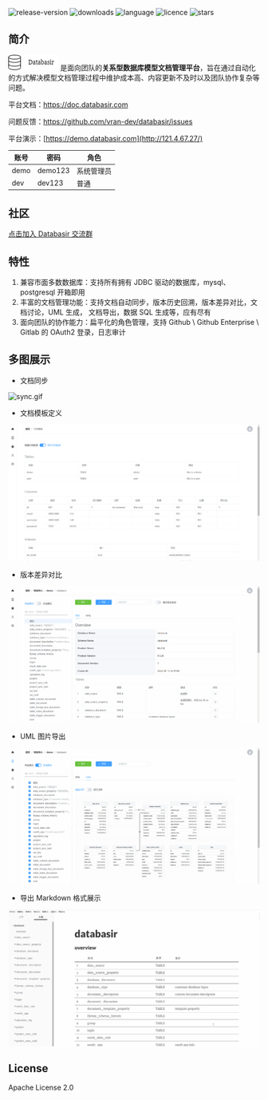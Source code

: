 ![release-version](https://img.shields.io/github/v/release/vran-dev/databasir?include_prereleases&style=for-the-badge) ![downloads](https://img.shields.io/github/downloads/vran-dev/databasir/total?style=for-the-badge) ![language](https://img.shields.io/github/languages/top/vran-dev/databasir?style=for-the-badge) ![licence](https://img.shields.io/github/license/vran-dev/databasir?style=for-the-badge) ![stars](https://img.shields.io/github/stars/vran-dev/databasir?style=for-the-badge)

## 简介

![](docs/databasir.png) 是面向团队的**关系型数据库模型文档管理平台**，旨在通过自动化的方式解决模型文档管理过程中维护成本高、内容更新不及时以及团队协作复杂等问题。

平台文档：https://doc.databasir.com

问题反馈：https://github.com/vran-dev/databasir/issues

平台演示：[https://demo.databasir.com](http://121.4.67.27/)

| 账号 | 密码    | 角色       |
| ---- | ------- | ---------- |
| demo | demo123 | 系统管理员 |
| dev  | dev123  | 普通       |

## 社区

[点击加入 Databasir 交流群](https://doc.databasir.com/#/?id=联系)

## 特性

1. 兼容市面多数数据库：支持所有拥有 JDBC 驱动的数据库，mysql、postgresql 开箱即用
2. 丰富的文档管理功能：支持文档自动同步，版本历史回溯，版本差异对比，文档讨论，UML 生成， 文档导出，数据 SQL 生成等，应有尽有
3. 面向团队的协作能力：扁平化的角色管理，支持 Github \ Github Enterprise \ Gitlab 的 OAuth2 登录，日志审计

## 多图展示

- 文档同步

![sync.gif](https://s2.loli.net/2022/04/22/aoiSR1V3MuN67m8.gif)

- 文档模板定义

![](docs/README/index/template.gif)

- 版本差异对比

![](docs/README/index/diff.gif)

- UML 图片导出

![](docs/README/index/uml-export.gif)

- 导出 Markdown 格式展示

![](docs/README/index/markdown-exported.gif)

## License

Apache License 2.0